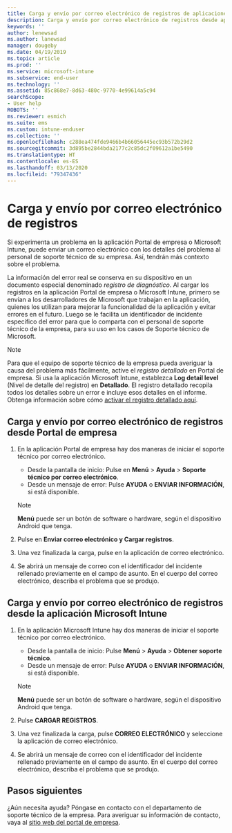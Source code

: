 ```yaml
---
title: Carga y envío por correo electrónico de registros de aplicaciones | Microsoft Docs
description: Carga y envío por correo electrónico de registros desde aplicaciones de Intune
keywords: ''
author: lenewsad
ms.author: lanewsad
manager: dougeby
ms.date: 04/19/2019
ms.topic: article
ms.prod: ''
ms.service: microsoft-intune
ms.subservice: end-user
ms.technology: ''
ms.assetid: 85c868e7-8d63-480c-9770-4e99614a5c94
searchScope:
- User help
ROBOTS: ''
ms.reviewer: esmich
ms.suite: ems
ms.custom: intune-enduser
ms.collection: ''
ms.openlocfilehash: c288ea474fde9466b4b66056445ec93b572b29d2
ms.sourcegitcommit: 3d895be2844bda2177c2c85dc2f09612a1be5490
ms.translationtype: HT
ms.contentlocale: es-ES
ms.lasthandoff: 03/13/2020
ms.locfileid: "79347436"
---
```

# <a name="upload-and-email-logs"></a>Carga y envío por correo electrónico de registros  

Si experimenta un problema en la aplicación Portal de empresa o Microsoft Intune, puede enviar un correo electrónico con los detalles del problema al personal de soporte técnico de su empresa. Así, tendrán más contexto sobre el problema.  

La información del error real se conserva en su dispositivo en un documento especial denominado _registro de diagnóstico_. Al cargar los registros en la aplicación Portal de empresa o Microsoft Intune, primero se envían a los desarrolladores de Microsoft que trabajan en la aplicación, quienes los utilizan para mejorar la funcionalidad de la aplicación y evitar errores en el futuro. Luego se le facilita un identificador de incidente específico del error para que lo comparta con el personal de soporte técnico de la empresa, para su uso en los casos de Soporte técnico de Microsoft.  

> [!Note]
> Para que el equipo de soporte técnico de la empresa pueda averiguar la causa del problema más fácilmente, active el _registro detallado_ en Portal de empresa. Si usa la aplicación Microsoft Intune, establezca **Log detail level** (Nivel de detalle del registro) en **Detallado**. El registro detallado recopila todos los detalles sobre un error e incluye esos detalles en el informe. Obtenga información sobre cómo [activar el registro detallado aquí](use-verbose-logging-to-help-your-it-administrator-fix-device-issues-android.md).  

## <a name="upload-and-email-logs-from-company-portal"></a>Carga y envío por correo electrónico de registros desde Portal de empresa  

1. En la aplicación Portal de empresa hay dos maneras de iniciar el soporte técnico por correo electrónico.
    * Desde la pantalla de inicio: Pulse en **Menú** > **Ayuda** > **Soporte técnico por correo electrónico**.  
    * Desde un mensaje de error: Pulse **AYUDA** o **ENVIAR INFORMACIÓN**, si está disponible.  

    > [!NOTE]
    > **Menú** puede ser un botón de software o hardware, según el dispositivo Android que tenga.  

3. Pulse en **Enviar correo electrónico y Cargar registros**.  
4. Una vez finalizada la carga, pulse en la aplicación de correo electrónico. 
5. Se abrirá un mensaje de correo con el identificador del incidente rellenado previamente en el campo de asunto. En el cuerpo del correo electrónico, describa el problema que se produjo.    


## <a name="upload-and-email-logs-from-microsoft-intune-app"></a>Carga y envío por correo electrónico de registros desde la aplicación Microsoft Intune   

1. En la aplicación Microsoft Intune hay dos maneras de iniciar el soporte técnico por correo electrónico.  
    * Desde la pantalla de inicio: Pulse **Menú** > **Ayuda** > **Obtener soporte técnico**.  
    * Desde un mensaje de error: Pulse **AYUDA** o **ENVIAR INFORMACIÓN**, si está disponible.  

    > [!NOTE]
    > **Menú** puede ser un botón de software o hardware, según el dispositivo Android que tenga.

3. Pulse **CARGAR REGISTROS**.  
4. Una vez finalizada la carga, pulse **CORREO ELECTRÓNICO** y seleccione la aplicación de correo electrónico.  
5. Se abrirá un mensaje de correo con el identificador del incidente rellenado previamente en el campo de asunto. En el cuerpo del correo electrónico, describa el problema que se produjo.  

## <a name="next-steps"></a>Pasos siguientes  

¿Aún necesita ayuda? Póngase en contacto con el departamento de soporte técnico de la empresa. Para averiguar su información de contacto, vaya al [sitio web del portal de empresa](https://go.microsoft.com/fwlink/?linkid=2010980).
